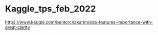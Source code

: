 # Kaggle_tps_feb_2022

https://www.kaggle.com/bentorchakarim/eda-features-importance-with-great-clarity